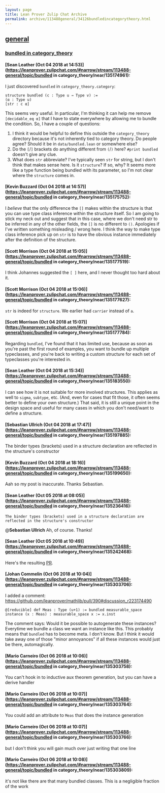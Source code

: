 ```yaml
---
layout: page
title: Lean Prover Zulip Chat Archive 
permalink: archive/113488general/34126bundledincategorytheory.html
---
```


## [general](index.html)
### [bundled in category_theory](34126bundledincategorytheory.html)

#### [Sean Leather (Oct 04 2018 at 14:53)](https://leanprover.zulipchat.com/#narrow/stream/113488-general/topic/bundled in category_theory/near/135174961):
I just discovered `bundled` in `category_theory.category`:

```lean
structure bundled (c : Type u → Type v) :=
(α : Type u)
[str : c α]
```

This seems very useful. In particular, I'm thinking it can help me remove `[decidable_eq α]` that I have to state everywhere by allowing me to bundle the condition. So, I have a couple of questions:

1. I think it would be helpful to define this outside the `category_theory` directory because it's not inherently tied to category theory. Do people agree? Should it be in `data/bundled.lean` or somewhere else?
2. Do the `[`/`]` brackets do anything different from `(`/`)` here? `#print bundled` doesn't give any clue.
3. What does `str` abbreviate? I've typically seen `str` for string, but I don't think that makes sense here. Is it `structure`? If so, why? It seems more like a type function being bundled with its parameter, so I'm not clear where the `structure` comes in.

#### [Kevin Buzzard (Oct 04 2018 at 14:57)](https://leanprover.zulipchat.com/#narrow/stream/113488-general/topic/bundled in category_theory/near/135175752):
I *believe* that the only difference the `[]` makes within the structure is that you can use type class inference within the structure itself. So I am going to stick my neck out and suggest that in this case, where we don't need str to be inferred in any of the other fields, the `[]` is no different to `()`. Apologies if I've written something misleading / wrong here. I think the way to make type class inference pick up on `str` is to have the obvious instance immediately after the definition of the structure.

#### [Scott Morrison (Oct 04 2018 at 15:05)](https://leanprover.zulipchat.com/#narrow/stream/113488-general/topic/bundled in category_theory/near/135177519):
I think Johannes suggested the `[ ]` here, and I never thought too hard about it.

#### [Scott Morrison (Oct 04 2018 at 15:06)](https://leanprover.zulipchat.com/#narrow/stream/113488-general/topic/bundled in category_theory/near/135177627):
`str` is indeed for `structure`. We earlier had `carrier` instead of `a`.

#### [Scott Morrison (Oct 04 2018 at 15:07)](https://leanprover.zulipchat.com/#narrow/stream/113488-general/topic/bundled in category_theory/near/135177784):
Regarding `bundled`, I've found that it has limited use, because as soon as you're past the first round of examples, you want to bundle up multiple typeclasses, and you're back to writing a custom structure for each set of typeclasses you're interested in.

#### [Sean Leather (Oct 04 2018 at 15:34)](https://leanprover.zulipchat.com/#narrow/stream/113488-general/topic/bundled in category_theory/near/135183550):
I can see how it is not suitable for more involved structures. This applies as well to `sigma`, `subtype`, etc. (And, even for cases that fit those, it often seems better to define your own structure.) That said, it is still a unique point in the design space and useful for many cases in which you don't need/want to define a structure.

#### [Sebastian Ullrich (Oct 04 2018 at 17:47)](https://leanprover.zulipchat.com/#narrow/stream/113488-general/topic/bundled in category_theory/near/135197885):
The binder types (brackets) used in a structure declaration are reflected in the structure's constructor

#### [Kevin Buzzard (Oct 04 2018 at 18:16)](https://leanprover.zulipchat.com/#narrow/stream/113488-general/topic/bundled in category_theory/near/135199650):
Aah so my post is inaccurate. Thanks Sebastian.

#### [Sean Leather (Oct 05 2018 at 08:05)](https://leanprover.zulipchat.com/#narrow/stream/113488-general/topic/bundled in category_theory/near/135236416):
```quote
The binder types (brackets) used in a structure declaration are reflected in the structure's constructor
```
@**Sebastian Ullrich** Ah, of course. Thanks!

#### [Sean Leather (Oct 05 2018 at 10:49)](https://leanprover.zulipchat.com/#narrow/stream/113488-general/topic/bundled in category_theory/near/135242468):
Here's the resulting [PR](https://github.com/leanprover/mathlib/pull/390).

#### [Johan Commelin (Oct 06 2018 at 10:04)](https://leanprover.zulipchat.com/#narrow/stream/113488-general/topic/bundled in category_theory/near/135303706):
I added a comment: https://github.com/leanprover/mathlib/pull/390#discussion_r223174490
```lean
@[reducible] def Meas : Type (u+1) := bundled measurable_space
instance (x : Meas) : measurable_space x := x.inst
```
The comment says:
Would it be possible to autogenerate these instances? Everytime we bundle a class we want an instance like this. This probably means that `bundled` has to become meta. I don't know. But I think it would take away one of those "minor annoyances" if all these instances would just be there, automagically.

#### [Mario Carneiro (Oct 06 2018 at 10:06)](https://leanprover.zulipchat.com/#narrow/stream/113488-general/topic/bundled in category_theory/near/135303758):
You can't hook in to inductive aux theorem generation, but you can have a derive handler

#### [Mario Carneiro (Oct 06 2018 at 10:07)](https://leanprover.zulipchat.com/#narrow/stream/113488-general/topic/bundled in category_theory/near/135303764):
You could add an attribute to `Meas` that does the instance generation

#### [Mario Carneiro (Oct 06 2018 at 10:07)](https://leanprover.zulipchat.com/#narrow/stream/113488-general/topic/bundled in category_theory/near/135303766):
but I don't think you will gain much over just writing that one line

#### [Mario Carneiro (Oct 06 2018 at 10:08)](https://leanprover.zulipchat.com/#narrow/stream/113488-general/topic/bundled in category_theory/near/135303809):
it's not like there are that many bundled classes. This is a negligible fraction of the work

